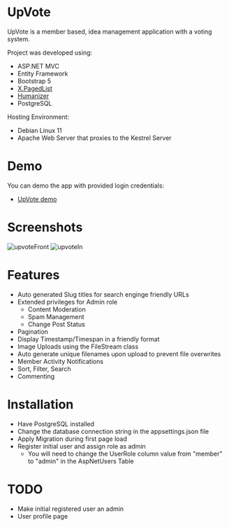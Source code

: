 # UpVote
UpVote is a member based, idea management application with a voting system.

Project was developed using:
- ASP.NET MVC
- Entity Framework
- Bootstrap 5
- [X.PagedList](https://github.com/dncuug/X.PagedList)
- [Humanizer](https://github.com/Humanizr/Humanizer)
- PostgreSQL

Hosting Environment:
- Debian Linux 11
- Apache Web Server that proxies to the Kestrel Server

# Demo
You can demo the app with provided login credentials:
  - [UpVote demo](http://upvote.samphal.com)

# Screenshots
![upvoteFront](https://user-images.githubusercontent.com/111925825/210673837-baffb70d-300f-4321-b68c-5590e0ad4d13.jpg)
![upvoteIn](https://user-images.githubusercontent.com/111925825/210673839-8e9c9fc9-72a5-4e65-a2d5-deb40d813f6a.jpg)

# Features
- Auto generated Slug titles for search enginge friendly URLs
- Extended privileges for Admin role 
  - Content Moderation
  - Spam Management
  - Change Post Status
- Pagination
- Display Timestamp/Timespan in a friendly format
- Image Uploads using the FileStream class
- Auto generate unique filenames upon upload to prevent file overwrites
- Member Activity Notifications
- Sort, Filter, Search
- Commenting

# Installation
- Have PostgreSQL installed
- Change the database connection string in the appsettings.json file
- Apply Migration during first page load
- Register initial user and assign role as admin
  - You will need to change the UserRole column value from "member" to "admin" in the AspNetUsers Table
  
 # TODO
 - Make initial registered user an admin
 - User profile page
